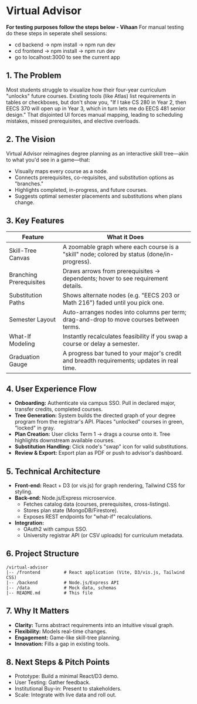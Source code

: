 # Virtual Advisor

**For testing purposes follow the steps below - Vihaan**
For manual testing do these steps in seperate shell sessions:
- cd backend -> npm install -> npm run dev
- cd frontend -> npm install -> npm run dev
- go to localhost:3000 to see the current app

## 1. The Problem

Most students struggle to visualize how their four-year curriculum "unlocks" future courses. Existing tools (like Atlas) list requirements in tables or checkboxes, but don't show you, "If I take CS 280 in Year 2, then EECS 370 will open up in Year 3, which in turn lets me do EECS 481 senior design." That disjointed UI forces manual mapping, leading to scheduling mistakes, missed prerequisites, and elective overloads.

## 2. The Vision

Virtual Advisor reimagines degree planning as an interactive skill tree—akin to what you'd see in a game—that:

*   Visually maps every course as a node.
*   Connects prerequisites, co-requisites, and substitution options as "branches."
*   Highlights completed, in-progress, and future courses.
*   Suggests optimal semester placements and substitutions when plans change.

## 3. Key Features

| Feature              | What it Does                                                                         |
| -------------------- | ------------------------------------------------------------------------------------ |
| Skill-Tree Canvas    | A zoomable graph where each course is a "skill" node; colored by status (done/in-progress). |
| Branching Prerequisites | Draws arrows from prerequisites → dependents; hover to see requirement details.       |
| Substitution Paths   | Shows alternate nodes (e.g. "EECS 203 or Math 216") faded until you pick one.           |
| Semester Layout      | Auto-arranges nodes into columns per term; drag-and-drop to move courses between terms. |
| What-If Modeling     | Instantly recalculates feasibility if you swap a course or delay a semester.            |
| Graduation Gauge     | A progress bar tuned to your major's credit and breadth requirements; updates in real time. |

## 4. User Experience Flow

*   **Onboarding:** Authenticate via campus SSO. Pull in declared major, transfer credits, completed courses.
*   **Tree Generation:** System builds the directed graph of your degree program from the registrar's API. Places "unlocked" courses in green, "locked" in gray.
*   **Plan Creation:** User clicks Term 1 → drags a course onto it. Tree highlights downstream available courses.
*   **Substitution Handling:** Click node's "swap" icon for valid substitutions.
*   **Review & Export:** Export plan as PDF or push to advisor's dashboard.

## 5. Technical Architecture

*   **Front-end:** React + D3 (or vis.js) for graph rendering, Tailwind CSS for styling.
*   **Back-end:** Node.js/Express microservice.
    *   Fetches catalog data (courses, prerequisites, cross-listings).
    *   Stores plan state (MongoDB/Firestore).
    *   Exposes REST endpoints for "what-if" recalculations.
*   **Integration:**
    *   OAuth2 with campus SSO.
    *   University registrar API (or CSV uploads) for curriculum metadata.

## 6. Project Structure

```
/virtual-advisor
|-- /frontend         # React application (Vite, D3/vis.js, Tailwind CSS)
|-- /backend          # Node.js/Express API
|-- /data             # Mock data, schemas
|-- README.md         # This file
```

## 7. Why It Matters

*   **Clarity:** Turns abstract requirements into an intuitive visual graph.
*   **Flexibility:** Models real-time changes.
*   **Engagement:** Game-like skill-tree planning.
*   **Innovation:** Fills a gap in existing tools.

## 8. Next Steps & Pitch Points

*   Prototype: Build a minimal React/D3 demo.
*   User Testing: Gather feedback.
*   Institutional Buy-in: Present to stakeholders.
*   Scale: Integrate with live data and roll out. 